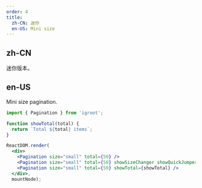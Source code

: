 ```yaml
---
order: 4
title:
  zh-CN: 迷你
  en-US: Mini size
---
```


## zh-CN

迷你版本。

## en-US

Mini size pagination.

````jsx
import { Pagination } from 'igroot';

function showTotal(total) {
  return `Total ${total} items`;
}

ReactDOM.render(
  <div>
    <Pagination size="small" total={50} />
    <Pagination size="small" total={50} showSizeChanger showQuickJumper />
    <Pagination size="small" total={50} showTotal={showTotal} />
  </div>,
  mountNode);
````

<style>
#components-pagination-demo-mini .ant-pagination:not(:last-child) {
  margin-bottom: 24px;
}
</style>
